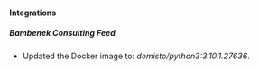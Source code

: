 #### Integrations
##### Bambenek Consulting Feed
- Updated the Docker image to: *demisto/python3:3.10.1.27636*.
